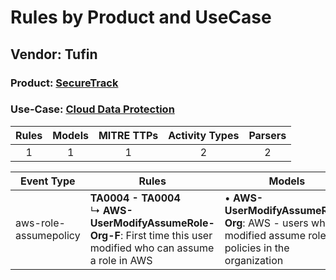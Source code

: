 Rules by Product and UseCase
============================
Vendor: Tufin
-------------
### Product: [SecureTrack](../ds_tufin_securetrack.md)
### Use-Case: [Cloud Data Protection](../../../../UseCases/uc_cloud_data_protection.md)

| Rules | Models | MITRE TTPs | Activity Types | Parsers |
|:-----:|:------:|:----------:|:--------------:|:-------:|
|   1   |   1    |     1      |       2        |    2    |

| Event Type    | Rules    | Models    |
| ---- | ---- | ---- |
| aws-role-assumepolicy | <b>TA0004 - TA0004</b><br> ↳ <b>AWS-UserModifyAssumeRole-Org-F</b>: First time this user modified who can assume a role in AWS |  • <b>AWS-UserModifyAssumeRole-Org</b>: AWS - users who modified assume role policies in the organization |